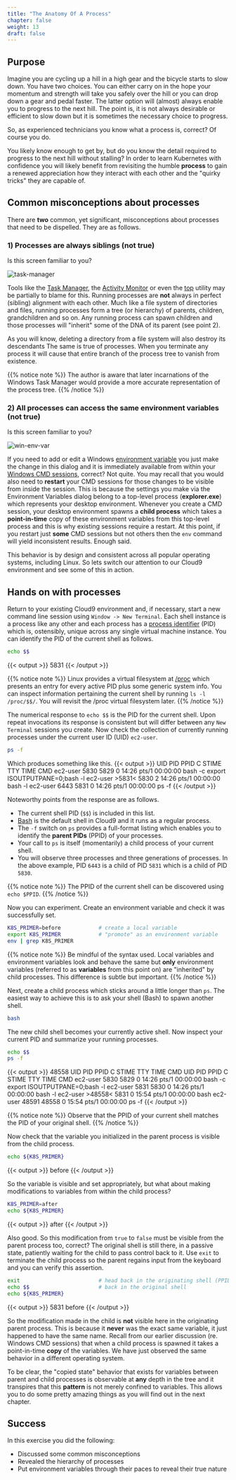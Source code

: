 ```yaml
---
title: "The Anatomy Of A Process"
chapter: false
weight: 13
draft: false
---
```


## Purpose
Imagine you are cycling up a hill in a high gear and the bicycle starts to slow down.
You have two choices.
You can either carry on in the hope your momentum and strength will take you safely over the hill or you can drop down a gear and pedal faster.
The latter option will (almost) always enable you to progress to the next hill.
The point is, it is not always desirable or efficient to slow down but it is sometimes the necessary choice to progress.

So, as experienced technicians you know what a process is, correct?
Of course you do.

You likely know enough to get by, but do you know the detail required to progress to the next hill without stalling?
In order to learn Kubernetes with confidence you will likely benefit from revisiting the humble **process** to gain a renewed appreciation how they interact with each other and the "quirky tricks" they are capable of.

## Common misconceptions about processes
There are **two** common, yet significant, misconceptions about processes that need to be dispelled.
They are as follows.

### 1) Processes are always siblings (not true)

Is this screen familiar to you?

![task-manager](/images/process/task-manager.png)

Tools like the [Task Manager](https://en.wikipedia.org/wiki/Task_Manager_(Windows)), the [Activity Monitor](https://en.wikipedia.org/wiki/List_of_macOS_components#Activity_Monitor) or even the [top](https://en.wikipedia.org/wiki/Top_(software)) utility may be partially to blame for this.
Running processes are **not** always in perfect (sibling) alignment with each other.
Much like a file system of directories and files, running processes form a tree (or hierarchy) of parents, children, grandchildren and so on.
Any running process can spawn children and those processes will "inherit" some of the DNA of its parent (see point 2).

As you will know, deleting a directory from a file system will also destroy its descendants
The same is true of processes.
When you terminate any process it will cause that entire branch of the process tree to vanish from existence.

{{% notice note %}}
The author is aware that later incarnations of the Windows Task Manager would provide a more accurate representation of the process tree.
{{% /notice %}}

### 2) All processes can access the same environment variables (not true)

Is this screen familiar to you?

![win-env-var](/images/process/win-env-var.png)

If you need to add or edit a Windows [environment variable](https://en.wikipedia.org/wiki/Environment_variable) you just make the change in this dialog and it is immediately available from within your [Windows CMD sessions]((https://en.wikipedia.org/wiki/Cmd.exe)), correct?
Not quite.
You may recall that you would also need to **restart** your CMD sessions for those changes to be visible from inside the session.
This is because the settings you make via the Environment Variables dialog belong to a top-level process (**explorer.exe**) which represents your desktop environment.
Whenever you create a CMD session, your desktop environment spawns a **child process** which takes a **point-in-time** copy of these environment variables from this top-level process and this is why existing sessions require a restart.
At this point, if you restart just **some** CMD sessions but not others then the `env` command will yield inconsistent results.
Enough said.

This behavior is by design and consistent across all popular operating systems, including Linux.
So lets switch our attention to our Cloud9 environment and see some of this in action.

## Hands on with processes

Return to your existing Cloud9 environment and, if necessary, start a new command line session using `Window -> New Terminal`.
Each shell instance is a process like any other and each process has a [process identifier](https://en.wikipedia.org/wiki/Process_identifier) (PID) which is, ostensibly, unique across any single virtual machine instance.
You can identify the PID of the current shell as follows.
```bash
echo $$
```

{{< output >}}
5831
{{< /output >}}

{{% notice note %}}
Linux provides a virtual filesystem at [/proc](https://tldp.org/LDP/Linux-Filesystem-Hierarchy/html/proc.html) which presents an entry for every active PID plus some generic system info.
You can inspect information pertaining the current shell by running `ls -l /proc/$$/`.
You will revisit the /proc virtual filesystem later.
{{% /notice %}}

The numerical response to `echo $$` is the PID for the current shell.
Upon repeat invocations its response is consistent but will differ between any `New Terminal` sessions you create.
Now check the collection of currently running processes under the current user ID (UID) `ec2-user`.
```bash
ps -f
```

Which produces something like this.
{{< output >}}
UID          PID    PPID  C STIME TTY          TIME CMD
ec2-user    5830    5829  0 14:26 pts/1    00:00:00 bash -c export ISOUTPUTPANE=0;bash -l
ec2-user   >5831<   5830  2 14:26 pts/1    00:00:00 bash -l
ec2-user    6443    5831  0 14:26 pts/1    00:00:00 ps -f
{{< /output >}}

Noteworthy points from the response are as follows.
- The current shell PID (`$$`) is included in this list.
- [Bash](https://en.wikipedia.org/wiki/Bash_(Unix_shell)) is the default shell in Cloud9 and it runs as a regular process.
- The `-f` switch on `ps` provides a full-format listing which enables you to identify the **parent PIDs** (PPID) of your processes.
- Your call to `ps` is itself (momentarily) a child process of your current shell.
- You will observe three processes and three generations of processes. In the above example, PID `6443` is a child of PID `5831` which is a child of PID `5830`.

{{% notice note %}}
The PPID of the current shell can be discovered using `echo $PPID`.
{{% /notice %}}


Now you can experiment.
Create an environment variable and check it was successfully set.
```bash
K8S_PRIMER=before            # create a local variable
export K8S_PRIMER            # "promote" as an environment variable
env | grep K8S_PRIMER
```

{{% notice note %}}
Be mindful of the syntax used.
Local variables and environment variables look and behave the same but **only** environment variables (referred to as **variables** from this point on) are "inherited" by child processes.
This difference is subtle but important.
{{% /notice %}}

Next, create a child process which sticks around a little longer than `ps`.
The easiest way to achieve this is to ask your shell (Bash) to spawn another shell.
```bash
bash
```

The new child shell becomes your currently active shell.
Now inspect your current PID and summarize your running processes.
```bash
echo $$
ps -f
```

{{< output >}}
48558
UID          PID    PPID  C STIME TTY          TIME CMD
UID          PID    PPID  C STIME TTY          TIME CMD
ec2-user    5830    5829  0 14:26 pts/1    00:00:00 bash -c export ISOUTPUTPANE=0;bash -l
ec2-user    5831    5830  0 14:26 pts/1    00:00:00 bash -l
ec2-user  >48558<   5831  0 15:54 pts/1    00:00:00 bash
ec2-user   48591   48558  0 15:54 pts/1    00:00:00 ps -f
{{< /output >}}

{{% notice note %}}
Observe that the PPID of your current shell matches the PID of your original shell.
{{% /notice %}}

Now check that the variable you initialized in the parent process is visible from the child process.
```bash
echo ${K8S_PRIMER}
```

{{< output >}}
before
{{< /output >}}

So the variable is visible and set appropriately, but what about making modifications to variables from within the child process?
```bash
K8S_PRIMER=after
echo ${K8S_PRIMER}
```

{{< output >}}
after
{{< /output >}}

Also good.
So this modification from `true` to `false` must be visible from the parent process too, correct?
The original shell is still there, in a passive state, patiently waiting for the child to pass control back to it.
Use `exit` to terminate the child process so the parent regains input from the keyboard and you can verify this assertion.
```bash
exit                         # head back in the originating shell (PPID)
echo $$                      # back in the original shell
echo ${K8S_PRIMER}
```

{{< output >}}
5831
before
{{< /output >}}

So the modification made in the child is **not** visible here in the originating parent process.
This is because it **never** was the exact same variable, it just happened to have the same name.
Recall from our earlier discussion (re. Windows CMD sessions) that when a child process is spawned it takes a point-in-time **copy** of the variables.
We have just observed the same behavior in a different operating system.

To be clear, the "copied state" behavior that exists for variables between parent and child processes is observable at **any** depth in the tree and it transpires that this **pattern** is not merely confined to variables.
This allows you to do some pretty amazing things as you will find out in the next chapter.

## Success

In this exercise you did the following:
- Discussed some common misconceptions
- Revealed the hierarchy of processes
- Put environment variables through their paces to reveal their true nature
